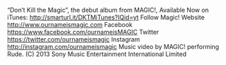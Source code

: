 “Don’t Kill the Magic”, the debut album from MAGIC!, Available Now on iTunes: http://smarturl.it/DKTMiTunes?IQid=yt  Follow Magic! Website http://www.ournameismagic.com  Facebook https://www.facebook.com/ournameisMAGIC Twitter https://twitter.com/ournameismagic Instagram http://instagram.com/ournameismagic  Music video by MAGIC! performing Rude. (C) 2013 Sony Music Entertainment International Limited